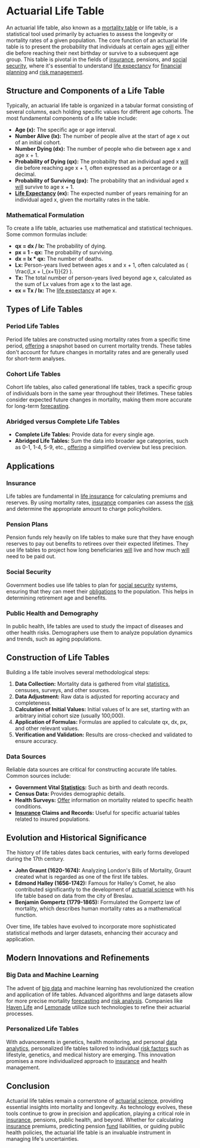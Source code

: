 # Actuarial Life Table

An actuarial life table, also known as a [mortality table](../m/mortality_table.md) or life table, is a statistical tool used primarily by actuaries to assess the longevity or mortality rates of a given population. The core function of an actuarial life table is to present the probability that individuals at certain ages [will](../w/will.md) either die before reaching their next birthday or survive to a subsequent age group. This table is pivotal in the fields of [insurance](../i/insurance.md), pensions, and [social security](../s/social_security.md), where it's essential to understand [life expectancy](../l/life_expectancy.md) for [financial planning](../f/financial_planning.md) and [risk management](../r/risk_management.md).

## Structure and Components of a Life Table

Typically, an actuarial life table is organized in a tabular format consisting of several columns, each holding specific values for different age cohorts. The most fundamental components of a life table include:

- **Age (x):** The specific age or age interval. 
- **Number Alive (lx):** The number of people alive at the start of age x out of an initial cohort.
- **Number Dying (dx):** The number of people who die between age x and age x + 1.
- **Probability of Dying (qx):** The probability that an individual aged x [will](../w/will.md) die before reaching age x + 1, often expressed as a percentage or a decimal.
- **Probability of Surviving (px):** The probability that an individual aged x [will](../w/will.md) survive to age x + 1.
- **[Life Expectancy](../l/life_expectancy.md) (ex):** The expected number of years remaining for an individual aged x, given the mortality rates in the table.

### Mathematical Formulation

To create a life table, actuaries use mathematical and statistical techniques. Some common formulas include:

- **qx = dx / lx:** The probability of dying.
- **px = 1 - qx:** The probability of surviving.
- **dx = lx * qx:** The number of deaths.
- **Lx:** Person-years lived between ages x and x + 1, often calculated as \( \frac{l_x + l_{x+1}}{2} \).
- **Tx:** The total number of person-years lived beyond age x, calculated as the sum of Lx values from age x to the last age.
- **ex = Tx / lx:** The [life expectancy](../l/life_expectancy.md) at age x.

## Types of Life Tables

### Period Life Tables

Period life tables are constructed using mortality rates from a specific time period, [offering](../o/offering.md) a snapshot based on current mortality trends. These tables don't account for future changes in mortality rates and are generally used for short-term analyses.

### Cohort Life Tables

Cohort life tables, also called generational life tables, track a specific group of individuals born in the same year throughout their lifetimes. These tables consider expected future changes in mortality, making them more accurate for long-term [forecasting](../f/forecasting.md).

### Abridged versus Complete Life Tables

- **Complete Life Tables:** Provide data for every single age.
- **Abridged Life Tables:** Sum the data into broader age categories, such as 0-1, 1-4, 5-9, etc., [offering](../o/offering.md) a simplified overview but less precision.

## Applications

### Insurance

Life tables are fundamental in [life insurance](../l/life_insurance.md) for calculating premiums and reserves. By using mortality rates, [insurance](../i/insurance.md) companies can assess the [risk](../r/risk.md) and determine the appropriate amount to charge policyholders.

### Pension Plans

Pension funds rely heavily on life tables to make sure that they have enough reserves to pay out benefits to retirees over their expected lifetimes. They use life tables to project how long beneficiaries [will](../w/will.md) live and how much [will](../w/will.md) need to be paid out.

### Social Security

Government bodies use life tables to plan for [social security](../s/social_security.md) systems, ensuring that they can meet their [obligations](../o/obligation.md) to the population. This helps in determining retirement age and benefits.

### Public Health and Demography

In public health, life tables are used to study the impact of diseases and other health risks. Demographers use them to analyze population dynamics and trends, such as aging populations.

## Construction of Life Tables

Building a life table involves several methodological steps:

1. **Data Collection:** Mortality data is gathered from vital [statistics](../s/statistics.md), censuses, surveys, and other sources.
2. **Data Adjustment:** Raw data is adjusted for reporting accuracy and completeness.
3. **Calculation of Initial Values:** Initial values of lx are set, starting with an arbitrary initial cohort size (usually 100,000).
4. **Application of Formulas:** Formulas are applied to calculate qx, dx, px, and other relevant values.
5. **Verification and Validation:** Results are cross-checked and validated to ensure accuracy.

### Data Sources

Reliable data sources are critical for constructing accurate life tables. Common sources include:

- **Government Vital [Statistics](../s/statistics.md):** Such as birth and death records.
- **Census Data:** Provides demographic details.
- **Health Surveys:** [Offer](../o/offer.md) information on mortality related to specific health conditions.
- **[Insurance](../i/insurance.md) Claims and Records:** Useful for specific actuarial tables related to insured populations.

## Evolution and Historical Significance

The history of life tables dates back centuries, with early forms developed during the 17th century. 

- **John Graunt (1620-1674):** Analyzing London's Bills of Mortality, Graunt created what is regarded as one of the first life tables.
- **Edmond Halley (1656-1742):** Famous for Halley's Comet, he also contributed significantly to the development of [actuarial science](../a/actuarial_science.md) with his life table based on data from the city of Breslau.
- **Benjamin Gompertz (1779-1865):** Formulated the Gompertz law of mortality, which describes human mortality rates as a mathematical function.

Over time, life tables have evolved to incorporate more sophisticated statistical methods and larger datasets, enhancing their accuracy and application.

## Modern Innovations and Refinements

### Big Data and Machine Learning

The advent of [big data](../b/big_data_in_trading.md) and machine learning has revolutionized the creation and application of life tables. Advanced algorithms and large datasets allow for more precise mortality [forecasting](../f/forecasting.md) and [risk analysis](../r/risk_analysis.md). Companies like [Haven Life](https://www.havenlife.com) and [Lemonade](https://www.lemonade.com) utilize such technologies to refine their actuarial processes.

### Personalized Life Tables

With advancements in genetics, health monitoring, and personal [data analytics](../d/data_analytics.md), personalized life tables tailored to individual [risk factors](../r/risk_factors_in_trading.md) such as lifestyle, genetics, and medical history are emerging. This innovation promises a more individualized approach to [insurance](../i/insurance.md) and health management.

## Conclusion

Actuarial life tables remain a cornerstone of [actuarial science](../a/actuarial_science.md), providing essential insights into mortality and longevity. As technology evolves, these tools continue to grow in precision and application, playing a critical role in [insurance](../i/insurance.md), pensions, public health, and beyond. Whether for calculating [insurance](../i/insurance.md) premiums, predicting pension [fund](../f/fund.md) liabilities, or guiding public health policies, the actuarial life table is an invaluable instrument in managing life's uncertainties.